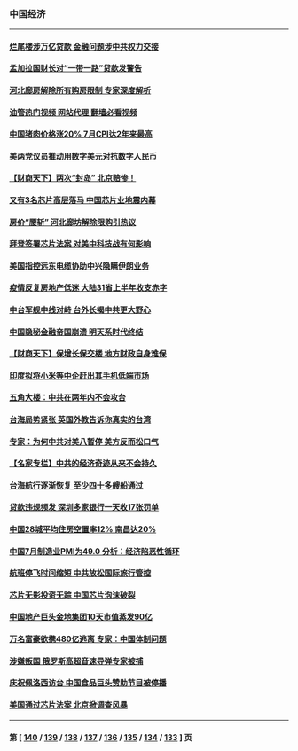 ### 中国经济
---
#### [烂尾楼涉万亿贷款 金融问题涉中共权力交接](../../pages/ncid283/n13799798.md?08110045) 
#### [孟加拉国财长对“一带一路”贷款发警告](../../pages/ncid283/n13799259.md?08110045) 
#### [河北廊房解除所有购房限制 专家深度解析](../../pages/ncid283/n13799355.md?08110045) 
#### [油管热门视频 网站代理 翻墙必看视频](http://209.222.30.114:81/youtube.html?08110045)
#### [中国猪肉价格涨20% 7月CPI达2年来最高](../../pages/ncid283/n13799359.md?08110045) 
#### [美两党议员推动用数字美元对抗数字人民币](../../pages/ncid283/n13799236.md?08110045) 
#### [【财商天下】两次“封岛” 北京赔惨！](../../pages/ncid283/n13799013.md?08110045) 
#### [又有3名芯片高层落马 中国芯片业地震内幕](../../pages/ncid283/n13798941.md?08110045) 
#### [房价“腰斩” 河北廊坊解除限购引热议](../../pages/ncid283/n13798946.md?08110045) 
#### [拜登签署芯片法案 对美中科技战有何影响](../../pages/ncid283/n13798973.md?08110045) 
#### [美国指控远东电缆协助中兴隐瞒伊朗业务](../../pages/ncid283/n13798971.md?08110045) 
#### [疫情反复房地产低迷 大陆31省上半年收支赤字](../../pages/ncid283/n13798532.md?08110045) 
#### [中台军舰中线对峙 台外长揭中共更大野心](../../pages/ncid283/n13798740.md?08110045) 
#### [中国隐秘金融帝国崩溃 明天系时代终结](../../pages/ncid283/n13798440.md?08110045) 
#### [【财商天下】保增长保交楼 地方财政自身难保](../../pages/ncid283/n13798346.md?08110045) 
#### [印度拟将小米等中企赶出其手机低端市场](../../pages/ncid283/n13798324.md?08110045) 
#### [五角大楼：中共在两年内不会攻台](../../pages/ncid283/n13798354.md?08110045) 
#### [台海局势紧张 英国外教告诉你真实的台湾](../../pages/ncid283/n13798341.md?08110045) 
#### [专家：为何中共对美八暂停 美方反而松口气](../../pages/ncid283/n13798323.md?08110045) 
#### [【名家专栏】中共的经济奇迹从来不会持久](../../pages/ncid283/n13798186.md?08110045) 
#### [台海航行逐渐恢复 至少四十多艘船通过](../../pages/ncid283/n13798173.md?08110045) 
#### [贷款违规频发 深圳多家银行一天收17张罚单](../../pages/ncid283/n13798097.md?08110045) 
#### [中国28城平均住房空置率12% 南昌达20%](../../pages/ncid283/n13797666.md?08110045) 
#### [中国7月制造业PMI为49.0 分析：经济陷恶性循环](../../pages/ncid283/n13797619.md?08110045) 
#### [航班停飞时间缩短 中共放松国际旅行管控](../../pages/ncid283/n13797400.md?08110045) 
#### [芯片无影投资无踪 中国芯片泡沫破裂](../../pages/ncid283/n13797222.md?08110045) 
#### [中国地产巨头金地集团10天市值蒸发90亿](../../pages/ncid283/n13797196.md?08110045) 
#### [万名富豪欲携480亿逃离 专家：中国体制问题](../../pages/ncid283/n13797173.md?08110045) 
#### [涉嫌叛国 俄罗斯高超音速导弹专家被捕](../../pages/ncid283/n13797040.md?08110045) 
#### [庆祝佩洛西访台 中国食品巨头赞助节目被停播](../../pages/ncid283/n13796995.md?08110045) 
#### [美国通过芯片法案 北京掀调查风暴](../../pages/ncid283/n13796506.md?08110045) 

---
#### 第 [ [140](./140.md?08110045) / [139](./139.md?08110045) / [138](./138.md?08110045) / [137](./137.md?08110045) / [136](./136.md?08110045) / [135](./135.md?08110045) / [134](./134.md?08110045) / [133](./133.md?08110045) ] 页
